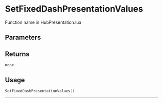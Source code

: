 # SetFixedDashPresentationValues
Function name in HubPresentation.lua
## Parameters

## Returns
`none`
## Usage
```lua
SetFixedDashPresentationValues()
```
---
